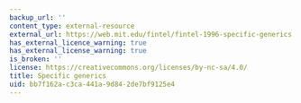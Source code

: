 ```yaml
---
backup_url: ''
content_type: external-resource
external_url: https://web.mit.edu/fintel/fintel-1996-specific-generics.pdf
has_external_licence_warning: true
has_external_license_warning: true
is_broken: ''
license: https://creativecommons.org/licenses/by-nc-sa/4.0/
title: Specific generics
uid: bb7f162a-c3ca-441a-9d84-2de7bf9125e4
---
```

